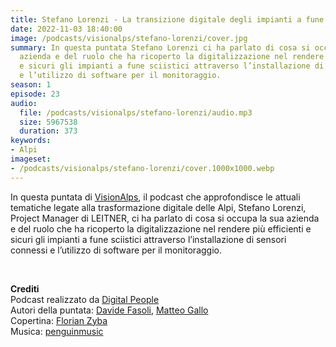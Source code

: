 ```yaml
---
title: Stefano Lorenzi - La transizione digitale degli impianti a fune @Bolzano
date: 2022-11-03 18:40:00
image: /podcasts/visionalps/stefano-lorenzi/cover.jpg
summary: In questa puntata Stefano Lorenzi ci ha parlato di cosa si occupa la sua
  azienda e del ruolo che ha ricoperto la digitalizzazione nel rendere più efficienti
  e sicuri gli impianti a fune sciistici attraverso l’installazione di sensori connessi
  e l’utilizzo di software per il monitoraggio.
season: 1
episode: 23
audio:
  file: /podcasts/visionalps/stefano-lorenzi/audio.mp3
  size: 5967538
  duration: 373
keywords:
- Alpi
imageset:
- /podcasts/visionalps/stefano-lorenzi/cover.1000x1000.webp
---
```


In questa puntata di [VisionAlps](https://www.visionalps.com/), il podcast che approfondisce le attuali tematiche legate alla trasformazione digitale delle Alpi, Stefano Lorenzi, Project Manager di LEITNER, ci ha parlato di cosa si occupa la sua azienda e del ruolo che ha ricoperto la digitalizzazione nel rendere più efficienti e sicuri gli impianti a fune sciistici attraverso l’installazione di sensori connessi e l’utilizzo di software per il monitoraggio.

<br>

**Crediti**<br>
Podcast realizzato da [Digital People](https://w3id.org/digitalpeople)<br>
Autori della puntata: [Davide Fasoli](https://www.linkedin.com/in/davide-fasoli-2b3246179/), [Matteo Gallo](https://www.linkedin.com/in/matteo-gallo-4a5ab31a8/)<br>
Copertina: [Florian Zyba](https://www.linkedin.com/in/florian-zyba/)<br>
Musica: [penguinmusic](https://pixabay.com/users/penguinmusic-24940186/)